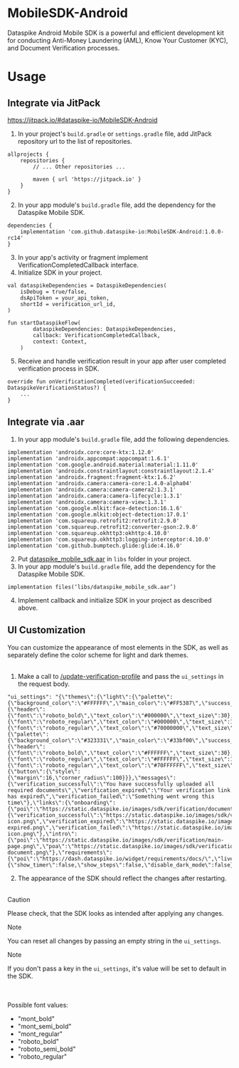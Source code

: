 # MobileSDK-Android
Dataspike Android Mobile SDK is a powerful and efficient development kit for conducting Anti-Money Laundering (AML), Know Your Customer (KYC), and Document Verification processes.

# Usage

## Integrate via JitPack
https://jitpack.io/#dataspike-io/MobileSDK-Android

1. In your project's ```build.gradle``` or ```settings.gradle``` file, add JitPack repository url to the list of repositories.
```
allprojects {
    repositories {
        // ... Other repositories ...

        maven { url 'https://jitpack.io' }
    }
}
```
2. In your app module's ```build.gradle``` file, add the dependency for the Dataspike Mobile SDK.
```
dependencies {
    implementation 'com.github.dataspike-io:MobileSDK-Android:1.0.0-rc14'
}
```
3. In your app's activity or fragment implement VerificationCompletedCallback interface.
4. Initialize SDK in your project.
```
val dataspikeDependencies = DataspikeDependencies(
    isDebug = true/false,
    dsApiToken = your_api_token,
    shortId = verification_url_id,
)

fun startDataspikeFlow(
        dataspikeDependencies: DataspikeDependencies,
        callback: VerificationCompletedCallback,
        context: Context,
    )
```
5. Receive and handle verification result in your app after user completed verification process in SDK.
```
override fun onVerificationCompleted(verificationSucceeded: DataspikeVerificationStatus?) {
    ...
} 
```

## Integrate via .aar

1.  In your app module's ```build.gradle``` file, add the following dependencies.
```
implementation 'androidx.core:core-ktx:1.12.0'
implementation 'androidx.appcompat:appcompat:1.6.1'
implementation 'com.google.android.material:material:1.11.0'
implementation 'androidx.constraintlayout:constraintlayout:2.1.4'
implementation 'androidx.fragment:fragment-ktx:1.6.2'
implementation 'androidx.camera:camera-core:1.4.0-alpha04'
implementation 'androidx.camera:camera-camera2:1.3.1'
implementation 'androidx.camera:camera-lifecycle:1.3.1'
implementation 'androidx.camera:camera-view:1.3.1'
implementation 'com.google.mlkit:face-detection:16.1.6'
implementation 'com.google.mlkit:object-detection:17.0.1'
implementation 'com.squareup.retrofit2:retrofit:2.9.0'
implementation 'com.squareup.retrofit2:converter-gson:2.9.0'
implementation 'com.squareup.okhttp3:okhttp:4.10.0'
implementation 'com.squareup.okhttp3:logging-interceptor:4.10.0'
implementation 'com.github.bumptech.glide:glide:4.16.0'
```
2. Put [dataspike_mobile_sdk.aar](https://github.com/dataspike-io/MobileSDK-Android/releases/download/1.0.0-rc14/dataspike_mobile_sdk.aar) in ```libs``` folder in your project.
3. In your app module's ```build.gradle``` file, add the dependency for the Dataspike Mobile SDK.
```
implementation files(‘libs/dataspike_mobile_sdk.aar’)
```
4. Implement callback and initialize SDK in your project as described above.

## UI Customization
You can customize the appearance of most elements in the SDK, as well as separately define the color scheme for light and dark themes.
<br/><br/>
1. Make a call to [/update-verification-profile](https://docs.dataspike.io/api/#tag/Verification-profiles/operation/update-verification-profile) and pass the ```ui_settings``` in the request body.
```
"ui_settings": "{\"themes\":{\"light\":{\"palette\":{\"background_color\":\"#FFFFFF\",\"main_color\":\"#FF5387\",\"success_color\":\"#9900bf\",\"error_color\":\"#00bfb6\"},\"typography\":{\"header\":{\"font\":\"roboto_bold\",\"text_color\":\"#000000\",\"text_size\":30},\"body_one\":{\"font\":\"roboto_regular\",\"text_color\":\"#000000\",\"text_size\":16},\"body_two\":{\"font\":\"roboto_regular\",\"text_color\":\"#70000000\",\"text_size\":14}}},\"dark\":{\"palette\":{\"background_color\":\"#323331\",\"main_color\":\"#33bf00\",\"success_color\":\"#52C27F\",\"error_color\":\"#FF5387\"},\"typography\":{\"header\":{\"font\":\"roboto_bold\",\"text_color\":\"#FFFFFF\",\"text_size\":30},\"body_one\":{\"font\":\"roboto_regular\",\"text_color\":\"#FFFFFF\",\"text_size\":16},\"body_two\":{\"font\":\"roboto_regular\",\"text_color\":\"#70FFFFFF\",\"text_size\":14}}}},\"components\":{\"button\":{\"style\":{\"margin\":16,\"corner_radius\":100}}},\"messages\":{\"verification_successful\":\"You have successfully uploaded all required documents\",\"verification_expired\":\"Your verification link has expired\",\"verification_failed\":\"Something went wrong this time\"},\"links\":{\"onboarding\":{\"poi\":\"https://static.dataspike.io/images/sdk/verification/document.png\",\"liveness\":\"https://static.dataspike.io/images/sdk/verification/selfie.png\",\"poa\":\"https://static.dataspike.io/images/sdk/verification/poa.png\"},\"verification_result\":{\"verification_successful\":\"https://static.dataspike.io/images/sdk/verification/success-icon.png\",\"verification_expired\":\"https://static.dataspike.io/images/sdk/verification/time-expired.png\",\"verification_failed\":\"https://static.dataspike.io/images/sdk/verification/error-icon.png\"},\"intro\":{\"poi\":\"https://static.dataspike.io/images/sdk/verification/main-page.png\",\"poa\":\"https://static.dataspike.io/images/sdk/verification/poa-document.png\"},\"requirements\":{\"poi\":\"https://dash.dataspike.io/widget/requirements/docs/\",\"liveness\":\"https://dash.dataspike.io/widget/requirements/selfie/\",\"poa\":\"https://dash.dataspike.io/widget/requirements/poa/\"}},\"options\":{\"show_timer\":false,\"show_steps\":false,\"disable_dark_mode\":false}}"
```
2. The appearance of the SDK should reflect the changes after restarting.
<br/><br/>
> [!CAUTION]
> Please check, that the SDK looks as intended after applying any changes.

> [!NOTE]
> You can reset all changes by passing an empty string in the ```ui_settings```.

> [!NOTE]
> If you don't pass a key in the ```ui_settings```, it's value will be set to default in the SDK.

<br/><br/>
Possible font values:
- "mont_bold"
- "mont_semi_bold"
- "mont_regular"
- "roboto_bold"
- "roboto_semi_bold"
- "roboto_regular"
